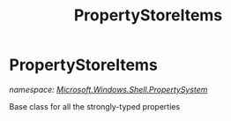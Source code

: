 ﻿---
title: PropertyStoreItems
---

# PropertyStoreItems
_namespace: [Microsoft.Windows.Shell.PropertySystem](N-Microsoft.Windows.Shell.PropertySystem.html)_

Base class for all the strongly-typed properties




